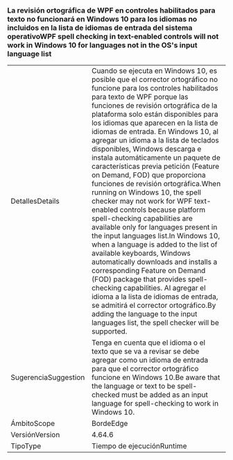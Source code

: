 ### <a name="wpf-spell-checking-in-text-enabled-controls-will-not-work-in-windows-10-for-languages-not-in-the-oss-input-language-list"></a><span data-ttu-id="90e41-101">La revisión ortográfica de WPF en controles habilitados para texto no funcionará en Windows 10 para los idiomas no incluidos en la lista de idiomas de entrada del sistema operativo</span><span class="sxs-lookup"><span data-stu-id="90e41-101">WPF spell checking in text-enabled controls will not work in Windows 10 for languages not in the OS's input language list</span></span>

|   |   |
|---|---|
|<span data-ttu-id="90e41-102">Detalles</span><span class="sxs-lookup"><span data-stu-id="90e41-102">Details</span></span>|<span data-ttu-id="90e41-103">Cuando se ejecuta en Windows 10, es posible que el corrector ortográfico no funcione para los controles habilitados para texto de WPF porque las funciones de revisión ortográfica de la plataforma solo están disponibles para los idiomas que aparecen en la lista de idiomas de entrada. En Windows 10, al agregar un idioma a la lista de teclados disponibles, Windows descarga e instala automáticamente un paquete de características previa petición (Feature on Demand, FOD) que proporciona funciones de revisión ortográfica.</span><span class="sxs-lookup"><span data-stu-id="90e41-103">When running on Windows 10, the spell checker may not work for WPF text-enabled controls because platform spell-checking capabilities are available only for languages present in the input languages list.In Windows 10, when a language is added to the list of available keyboards, Windows automatically downloads and installs a corresponding Feature on Demand (FOD) package that provides spell-checking capabilities.</span></span> <span data-ttu-id="90e41-104">Al agregar el idioma a la lista de idiomas de entrada, se admitirá el corrector ortográfico.</span><span class="sxs-lookup"><span data-stu-id="90e41-104">By adding the language to the input languages list, the spell checker will be supported.</span></span>|
|<span data-ttu-id="90e41-105">Sugerencia</span><span class="sxs-lookup"><span data-stu-id="90e41-105">Suggestion</span></span>|<span data-ttu-id="90e41-106">Tenga en cuenta que el idioma o el texto que se va a revisar se debe agregar como un idioma de entrada para que el corrector ortográfico funcione en Windows 10.</span><span class="sxs-lookup"><span data-stu-id="90e41-106">Be aware that the language or text to be spell-checked must be added as an input language for spell-checking to work in Windows 10.</span></span>|
|<span data-ttu-id="90e41-107">Ámbito</span><span class="sxs-lookup"><span data-stu-id="90e41-107">Scope</span></span>|<span data-ttu-id="90e41-108">Borde</span><span class="sxs-lookup"><span data-stu-id="90e41-108">Edge</span></span>|
|<span data-ttu-id="90e41-109">Versión</span><span class="sxs-lookup"><span data-stu-id="90e41-109">Version</span></span>|<span data-ttu-id="90e41-110">4.6</span><span class="sxs-lookup"><span data-stu-id="90e41-110">4.6</span></span>|
|<span data-ttu-id="90e41-111">Tipo</span><span class="sxs-lookup"><span data-stu-id="90e41-111">Type</span></span>|<span data-ttu-id="90e41-112">Tiempo de ejecución</span><span class="sxs-lookup"><span data-stu-id="90e41-112">Runtime</span></span>|

